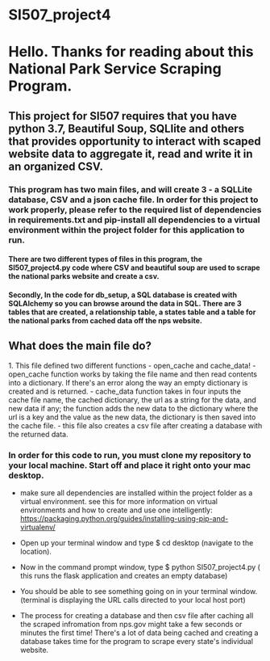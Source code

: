 # SI507_project4

<h1>Hello. Thanks for reading about this National Park Service Scraping Program.</h1>

<h2>This project for SI507 requires that you have python 3.7, Beautiful Soup, SQLlite and others that provides opportunity to interact with scaped website data to aggregate it, read and write it in an organized CSV. </h2>
<h3>This program has two main files, and will create 3 - a SQLLite database, CSV and a json cache file. In order for this project to work properly, please refer to the required list of dependencies in requirements.txt and pip-install all dependencies to a virtual environment within the project folder for this application to run.</h3>

<h4> There are two different types of files in this program, the SI507_project4.py code where CSV and beautiful soup are used to scrape the national parks website and create a csv.</h4>
<h4>Secondly, In the code for db_setup, a SQL database is created with SQLAlchemy so you can browse around the data in SQL. There are 3 tables that are created, a relationship table, a states table and a table for the national parks from cached data off the nps website.</h4>

<h2> What does the main file do? </h2>
1. This file defined two different functions - open_cache and cache_data!
- open_cache function works by taking the file name and then read contents into a dictionary. If there's an error along the way an empty dictionary is created and is returned.
- cache_data function takes in four inputs the cache file name, the cached dictionary, the url as a string for the data, and new data if any; the function adds the new data to the dictionary where the url is a key and the value as the new data, the dictionary is then saved into the cache file. 
- this file also creates a csv file after creating a database with the returned data. 



<h3>In order for this code to run, you must clone my repository to your local machine. Start off and place it right onto your mac desktop.</h3>

- make sure all dependencies are installed within the project folder as a virtual environment. see this for more information on virtual environments and how to create and use one intelligently: https://packaging.python.org/guides/installing-using-pip-and-virtualenv/ 

- Open up your terminal window and type $ cd desktop (navigate to the location).
- Now in the command prompt window, type $ python SI507_project4.py ( this runs the flask application and creates an empty database)
- You should be able to see something going on in your terminal window. (terminal is displaying the URL calls directed to your local host port)
- The process for creating a database and then csv file after caching all the scraped infromation from nps.gov might take a few seconds or minutes the first time! There's a lot of data being cached and creating a database takes time for the program to scrape every state's individual website.  
